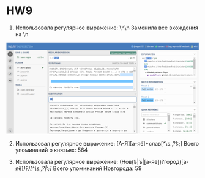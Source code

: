 # HW9

1. Использовалa регулярное выражение: \n\n 
Заменила все вхождения на \n

![Alt-текст](https://github.com/mashashin8/HW9/blob/master/1.png)


2. Использовал регулярное выражение: [А-Я][а-яё]*слав[^\s.,\?!:;] 
Всего упоминаний о князьях: 564


3. Использовалa регулярное выражение: (Нов(ѣ|ъ|[а-яё])?город([а-яё]*)?)[^\s.,\?|:;]* 
Всего упоминаний Новгорода: 59
